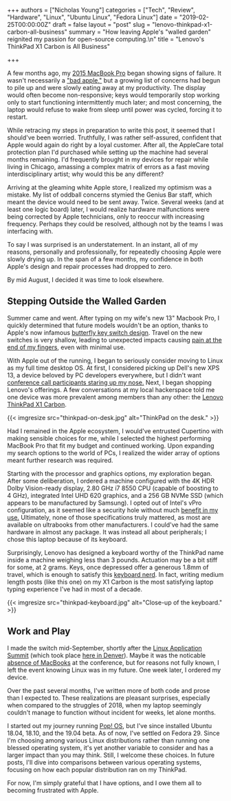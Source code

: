 +++
authors = ["Nicholas Young"]
categories = ["Tech", "Review", "Hardware", "Linux", "Ubuntu Linux", "Fedora Linux"]
date = "2019-02-25T00:00:00Z"
draft = false
layout = "post"
slug = "lenovo-thinkpad-x1-carbon-all-business"
summary = "How leaving Apple's \"walled garden\" reignited my passion for open-source computing.\n"
title = "Lenovo's ThinkPad X1 Carbon is All Business"

+++

A few months ago, my [2015 MacBook Pro][mbp] began showing signs of failure. It
wasn't necessarily a ["bad apple,"][bad-apple] but a growing list of concerns
had begun to pile up and were slowly eating away at my productivity. The
display would often become non-responsive; keys would temporarily stop working
only to start functioning intermittently much later; and most
concerning, the laptop would refuse to wake from sleep until power was cycled,
forcing it to restart.

While retracing my steps in preparation to write this post, it seemed that
I should've been worried. Truthfully, I was rather self-assured, confident that
Apple would again do right by a loyal customer. After all, the AppleCare total
protection plan I'd purchased while setting up the machine had several months
remaining. I'd frequently brought in my devices for repair while living in
Chicago, amassing a complex matrix of errors as a fast moving interdisciplinary
artist; why would this be any different?

Arriving at the gleaming white Apple store, I realized my optimism was
a mistake. My list of oddball concerns stymied the Genius Bar staff, which
meant the device would need to be sent away. Twice. Several weeks (and at least
one logic board) later, I would realize hardware malfunctions were being
corrected by Apple technicians, only to reoccur with increasing frequency.
Perhaps they could be resolved, although not by the teams I was interfacing
with.

To say I was surprised is an understatement. In an instant, all of my reasons,
personally and professionally, for repeatedly choosing Apple were slowly drying
up. In the span of a few months, my confidence in both Apple's design and
repair processes had dropped to zero.

By mid August, I decided it was time to look elsewhere.

## Stepping Outside the Walled Garden

Summer came and went. After typing on my wife's new 13" Macbook Pro, I quickly
determined that future models wouldn't be an option, thanks to Apple's now
infamous [butterfly key switch design][butterfly]. Travel on the new switches
is very shallow, leading to unexpected impacts causing [pain at the end of my
fingers][pain], even with minimal use.

With Apple out of the running, I began to seriously consider moving to Linux as
my full time desktop OS. At first, I considered picking up Dell's new XPS 13,
a device beloved by PC developers everywhere, but I didn't want [conference
call participants staring up my nose.][xps-13] Next, I began shopping Lenovo's
offerings. A few conversations at my local hackerspace told me one device was
more prevalent among members than any other: the [Lenovo ThinkPad X1
Carbon][thinkpad].

{{< imgresize src="thinkpad-on-desk.jpg" alt="ThinkPad on the desk." >}}

Had I remained in the Apple ecosystem, I would've entrusted Cupertino with
making sensible choices for me, while I selected the highest performing MacBook
Pro that fit my budget and continued working. Upon expanding my search options
to the world of PCs, I realized the wider array of options meant further
research was required.

Starting with the processor and graphics options, my exploration began. After
some deliberation, I ordered a machine configured with the 4K HDR Dolby
Vision-ready display, 2.80 GHz i7 8550 CPU (capable of boosting to 4 GHz),
integrated Intel UHD 620 graphics, and a 256 GB NVMe SSD (which appears to be
manufactured by Samsung). I opted out of Intel's vPro configuration, as it
seemed like a security hole without much [benefit in my use.][vpro] Ultimately,
none of those specifications truly mattered, as most are available on
ultrabooks from other manufacturers. I could've had the same hardware in almost
any package. It was instead all about peripherals; I chose this laptop because
of its keyboard.

Surprisingly, Lenovo has designed a keyboard worthy of the ThinkPad name inside
a machine weighing less than 3 pounds. Actuation may be a bit stiff for some,
at 2 grams. Keys, once depressed offer a generous 1.8mm of travel, which is
enough to satisfy this [keyboard nerd][painless-keyboarding]. In fact, writing
medium length posts (like this one) on my X1 Carbon is the most satisfying
laptop typing experience I've had in most of a decade.

{{< imgresize src="thinkpad-keyboard.jpg" alt="Close-up of the keyboard." >}}

## Work and Play

I made the switch mid-September, shortly after the [Linux Application
Summit][las-gnome] (which took place [here in Denver][las-photos]). Maybe it
was the noticable [absence of MacBooks][tweet] at the conference, but for
reasons not fully known, I left the event knowing Linux was in my future. One
week later, I ordered my device.

Over the past several months, I've written more of both code and prose than
I expected to. These realizations are pleasant surprises, especially when
compared to the struggles of 2018, when my laptop seemingly couldn't manage to
function without incident for weeks, let alone months.

I started out my journey running [Pop! OS][pop-os], but I've since installed
Ubuntu 18.04, 18.10, and the 19.04 beta. As of now, I've settled on Fedora 29.
Since I'm choosing among various Linux distributions rather than running one
blessed operating system, it's yet another variable to consider and has
a larger impact than you may think. Still, I welcome these choices. In future
posts, I'll dive into comparisons between various operating systems, focusing
on how each popular distribution ran on my ThinkPad.

For now, I'm simply grateful that I have options, and I owe them all to
becoming frustrated with Apple.

[mbp]: /blog/2016/01/apples-power-play/
[butterfly]: https://appleinsider.com/articles/18/04/30/2016-macbook-pro-butterfly-keyboards-failing-twice-as-frequently-as-older-models
[painless-keyboarding]: /blog/2015/11/painless-keyboarding/
[pain]: /blog/2016/05/life-on-the-inside-part-i/
[thinkpad]:
https://www.lenovo.com/us/en/laptops/thinkpad/thinkpad-x/ThinkPad-X1-Carbon-6th-Gen/p/22TP2TXX16G
[vpro]: https://en.wikipedia.org/wiki/Intel_vPro
[las-gnome]: https://las.gnome.org/conferences/LAS
[las-photos]:
https://twitter.com/search?f=images&q=%23LASGnome&src=typd
[tweet]: https://twitter.com/secretfader/status/1038157499415846912
[bad-apple]: https://www.technologyreview.com/s/427276/review-bad-apple/
[xps-13]: https://www.youtube.com/watch?v=F9yWtKzgtrc
[vpro]: https://www.laptopmag.com/articles/intel-vpro-faq
[pop-os]: https://system76.com/pop
